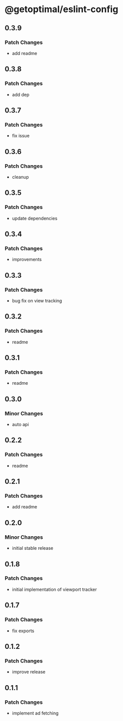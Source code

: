# @getoptimal/eslint-config

## 0.3.9

### Patch Changes

- add readme

## 0.3.8

### Patch Changes

- add dep

## 0.3.7

### Patch Changes

- fix issue

## 0.3.6

### Patch Changes

- cleanup

## 0.3.5

### Patch Changes

- update dependencies

## 0.3.4

### Patch Changes

- improvements

## 0.3.3

### Patch Changes

- bug fix on view tracking

## 0.3.2

### Patch Changes

- readme

## 0.3.1

### Patch Changes

- readme

## 0.3.0

### Minor Changes

- auto api

## 0.2.2

### Patch Changes

- readme

## 0.2.1

### Patch Changes

- add readme

## 0.2.0

### Minor Changes

- initial stable release

## 0.1.8

### Patch Changes

- initial implementation of viewport tracker

## 0.1.7

### Patch Changes

- fix exports

## 0.1.2

### Patch Changes

- improve release

## 0.1.1

### Patch Changes

- implement ad fetching
